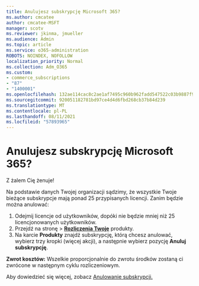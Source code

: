 ```yaml
---
title: Anulujesz subskrypcję Microsoft 365?
ms.author: cmcatee
author: cmcatee-MSFT
manager: scotv
ms.reviewer: jkinma, jmueller
ms.audience: Admin
ms.topic: article
ms.service: o365-administration
ROBOTS: NOINDEX, NOFOLLOW
localization_priority: Normal
ms.collection: Adm_O365
ms.custom:
- commerce_subscriptions
- "87"
- "1400001"
ms.openlocfilehash: 132ae114cac8c2ae1af7495c960b962fadd547522c03b9887f9bde481fff4bba
ms.sourcegitcommit: 920051182781bd97ce4d4d6fbd268cb37b84d239
ms.translationtype: MT
ms.contentlocale: pl-PL
ms.lasthandoff: 08/11/2021
ms.locfileid: "57893965"
---
```

# <a name="canceling-your-microsoft-365-subscription"></a>Anulujesz subskrypcję Microsoft 365?

Z żalem Cię żenuje!
  
Na podstawie danych Twojej organizacji sądzimy, że wszystkie Twoje bieżące subskrypcje mają ponad 25 przypisanych licencji. Zanim będzie można anulować:

1. Odejmij licencje od użytkowników, dopóki nie będzie mniej niż 25 licencjonowanych użytkowników.
2. Przejdź na  stronę \> **[Rozliczenia Twoje](https://go.microsoft.com/fwlink/p/?linkid=842054)** produkty.
3. Na karcie **Produkty** znajdź subskrypcję, którą chcesz anulować, wybierz trzy kropki (więcej akcji), a następnie wybierz pozycję **Anuluj subskrypcję**.

**Zwrot kosztów:** Wszelkie proporcjonalnie do zwrotu środków zostaną ci zwrócone w następnym cyklu rozliczeniowym.

Aby dowiedzieć się więcej, zobacz [Anulowanie subskrypcji.](https://docs.microsoft.com/microsoft-365/commerce/subscriptions/cancel-your-subscription)